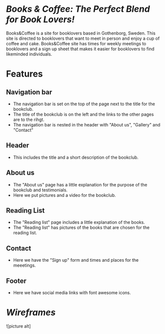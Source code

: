# *Books & Coffee: The Perfect Blend for Book Lovers!*

Books&Coffee is a site for booklovers based in Gothenborg, Sweden. This site is directed to booklovers that want to meet in person and enjoy a cup of coffee and cake. Books&Coffee site has times for weekly meetings to booklovers and a sign up sheet that makes it easier for booklovers to find likeminded individuals.
# **Features** #
 ## Navigation bar ##
 * The navigation bar is set on the top of the page next to the title for the bookclub.
 * The title of the bookclub is on the left and the links to the other pages are to the rihgt.
 * The navigation bar is nested in the header with "About us", "Gallery" and "Contact"

 ## Header ##
 * This includes the title and a short description of the bookclub.

 ## About us ##
 * The "About us" page has a little explanation for the purpose of the bookclub and testimonials. 
 * Here we put pictures and a video for the bookclub.

 ## Reading List ##
 * The "Reading list" page includes a little explanation of the books.
 * The "Reading list" has pictures of the books that are chosen for the reading list.

 ## Contact ##
 * Here we have the "Sign up" form and times and places for the meeetings.

 ## Footer ##
 * Here we have social media links with font awesome icons. 

 # *Wireframes* #
 ![picture alt]

